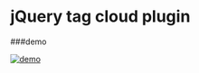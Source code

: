 jQuery tag cloud plugin
========================

###demo

[![demo](https://github.com/dynamicguy/tagcloud/raw/master/test/screenshot.png)](https://github.com/dynamicguy/tagcloud/)

